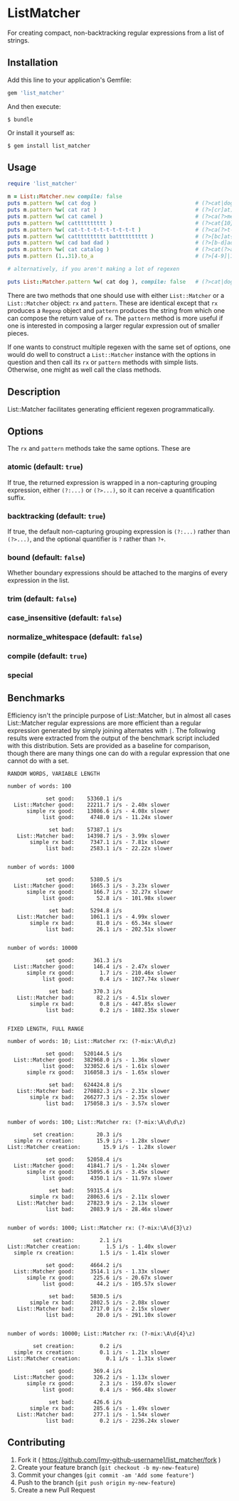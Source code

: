 # ListMatcher

For creating compact, non-backtracking regular expressions from a list of strings.

## Installation

Add this line to your application's Gemfile:

```ruby
gem 'list_matcher'
```

And then execute:

    $ bundle

Or install it yourself as:

    $ gem install list_matcher

## Usage

```ruby
require 'list_matcher'

m = List::Matcher.new compile: false
puts m.pattern %w( cat dog )                               # (?>cat|dog)
puts m.pattern %w( cat rat )                               # (?>[cr]at)
puts m.pattern %w( cat camel )                             # (?>ca(?>mel|t))
puts m.pattern %w( catttttttttt )                          # (?>cat{10})
puts m.pattern %w( cat-t-t-t-t-t-t-t-t-t )                 # (?>ca(?>t-){9}t)
puts m.pattern %w( catttttttttt batttttttttt )             # (?>[bc]at{10})
puts m.pattern %w( cad bad dad )                           # (?>[b-d]ad)
puts m.pattern %w( cat catalog )                           # (?>cat(?>alog)?+)
puts m.pattern (1..31).to_a                                # (?>[4-9]|1\d?+|2\d?+|3[01]?+)

# alternatively, if you aren't making a lot of regexen

puts List::Matcher.pattern %w( cat dog ), compile: false   # (?>cat|dog)
```

There are two methods that one should use with either `List::Matcher` or a `List::Matcher` object: `rx` and `pattern`. These
are identical except that `rx` produces a `Regexp` object and `pattern` produces the string from which one can compose the
return value of `rx`. The `pattern` method is more useful if one is interested in composing a larger regular expression out of
smaller pieces.

If one wants to construct multiple regexen with the same set of options, one would do well to construct a `List::Matcher` instance
with the options in question and then call its `rx` or `pattern` methods with simple lists. Otherwise, one might as well call the
class methods.

## Description

List::Matcher facilitates generating efficient regexen programmatically.

## Options

The `rx` and `pattern` methods take the same options. These are

### atomic (default: `true`)

If true, the returned expression is wrapped in a non-capturing grouping expression, either `(?:...)` or `(?>...)`,
so it can receive a quantification suffix.

### backtracking (default: `true`)

If true, the default non-capturing grouping expression is `(?:...)` rather than `(?>...)`, and the optional quantifier is
`?` rather than `?+`.

### bound (default: `false`)

Whether boundary expressions should be attached to the margins of every expression in the list.

### trim (default: `false`)
### case_insensitive (default: `false`)
### normalize_whitespace (default: `false`)
### compile (default: `true`)
### special


## Benchmarks

Efficiency isn't the principle purpose of List::Matcher, but in almost all cases List::Matcher
regular expressions are more efficient than a regular expression generated by simply joining alternates
with `|`. The following results were extracted from the output of the benchmark script included with this
distribution. Sets are provided as a baseline for comparison, though there are many things one can do
with a regular expression that one cannot do with a set.

```
RANDOM WORDS, VARIABLE LENGTH

number of words: 100

            set good:    53360.1 i/s
  List::Matcher good:    22211.7 i/s - 2.40x slower
      simple rx good:    13086.6 i/s - 4.08x slower
           list good:     4748.0 i/s - 11.24x slower

             set bad:    57387.1 i/s
   List::Matcher bad:    14398.7 i/s - 3.99x slower
       simple rx bad:     7347.1 i/s - 7.81x slower
            list bad:     2583.1 i/s - 22.22x slower


number of words: 1000

            set good:     5380.5 i/s
  List::Matcher good:     1665.3 i/s - 3.23x slower
      simple rx good:      166.7 i/s - 32.27x slower
           list good:       52.8 i/s - 101.98x slower

             set bad:     5294.8 i/s
   List::Matcher bad:     1061.1 i/s - 4.99x slower
       simple rx bad:       81.0 i/s - 65.34x slower
            list bad:       26.1 i/s - 202.51x slower


number of words: 10000

            set good:      361.3 i/s
  List::Matcher good:      146.4 i/s - 2.47x slower
      simple rx good:        1.7 i/s - 210.46x slower
           list good:        0.4 i/s - 1027.74x slower

             set bad:      370.3 i/s
   List::Matcher bad:       82.2 i/s - 4.51x slower
       simple rx bad:        0.8 i/s - 447.85x slower
            list bad:        0.2 i/s - 1882.35x slower


FIXED LENGTH, FULL RANGE

number of words: 10; List::Matcher rx: (?-mix:\A\d\z)

            set good:   520144.5 i/s
  List::Matcher good:   382968.0 i/s - 1.36x slower
           list good:   323052.6 i/s - 1.61x slower
      simple rx good:   316058.3 i/s - 1.65x slower

             set bad:   624424.8 i/s
   List::Matcher bad:   270882.3 i/s - 2.31x slower
       simple rx bad:   266277.3 i/s - 2.35x slower
            list bad:   175058.3 i/s - 3.57x slower


number of words: 100; List::Matcher rx: (?-mix:\A\d\d\z)

        set creation:       20.3 i/s
  simple rx creation:       15.9 i/s - 1.28x slower
List::Matcher creation:       15.9 i/s - 1.28x slower

            set good:    52058.4 i/s
  List::Matcher good:    41841.7 i/s - 1.24x slower
      simple rx good:    15095.6 i/s - 3.45x slower
           list good:     4350.1 i/s - 11.97x slower

             set bad:    59315.4 i/s
       simple rx bad:    28063.6 i/s - 2.11x slower
   List::Matcher bad:    27823.9 i/s - 2.13x slower
            list bad:     2083.9 i/s - 28.46x slower


number of words: 1000; List::Matcher rx: (?-mix:\A\d{3}\z)

        set creation:        2.1 i/s
List::Matcher creation:        1.5 i/s - 1.40x slower
  simple rx creation:        1.5 i/s - 1.41x slower

            set good:     4664.2 i/s
  List::Matcher good:     3514.1 i/s - 1.33x slower
      simple rx good:      225.6 i/s - 20.67x slower
           list good:       44.2 i/s - 105.57x slower

             set bad:     5830.5 i/s
       simple rx bad:     2802.5 i/s - 2.08x slower
   List::Matcher bad:     2717.0 i/s - 2.15x slower
            list bad:       20.0 i/s - 291.10x slower


number of words: 10000; List::Matcher rx: (?-mix:\A\d{4}\z)

        set creation:        0.2 i/s
  simple rx creation:        0.1 i/s - 1.21x slower
List::Matcher creation:        0.1 i/s - 1.31x slower

            set good:      369.4 i/s
  List::Matcher good:      326.2 i/s - 1.13x slower
      simple rx good:        2.3 i/s - 159.07x slower
           list good:        0.4 i/s - 966.48x slower

             set bad:      426.6 i/s
       simple rx bad:      285.6 i/s - 1.49x slower
   List::Matcher bad:      277.1 i/s - 1.54x slower
            list bad:        0.2 i/s - 2236.24x slower

```

## Contributing

1. Fork it ( https://github.com/[my-github-username]/list_matcher/fork )
2. Create your feature branch (`git checkout -b my-new-feature`)
3. Commit your changes (`git commit -am 'Add some feature'`)
4. Push to the branch (`git push origin my-new-feature`)
5. Create a new Pull Request
